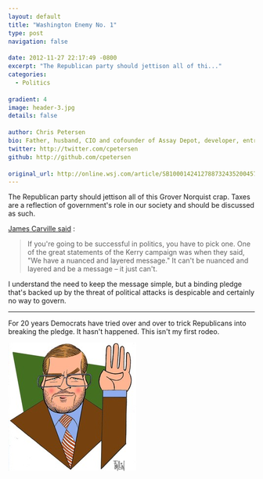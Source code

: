 ```yaml
---
layout: default
title: "Washington Enemy No. 1"
type: post
navigation: false

date: 2012-11-27 22:17:49 -0800
excerpt: "The Republican party should jettison all of thi..."
categories:
  - Politics

gradient: 4
image: header-3.jpg
details: false

author: Chris Petersen
bio: Father, husband, CIO and cofounder of Assay Depot, developer, entrepreneur and technologist.
twitter: http://twitter.com/cpetersen
github: http://github.com/cpetersen

original_url: http://online.wsj.com/article/SB10001424127887324352004578137112355225342.html?mod=WSJ_hp_mostpop_read
---
```



The Republican party should jettison all of this Grover Norquist crap. Taxes are a reflection of government's role in our society and should be discussed as such.

 [James Carville said](http://www.rollingstone.com/politics/news/how-president-obama-won-a-second-term-20121123) :  

 > If you're going to be successful in politics, you have to pick one. One of the great statements of the Kerry campaign was when they said, "We have a nuanced and layered message." It can't be nuanced and layered and be a message – it just can't.

 I understand the need to keep the message simple, but a binding pledge that's backed up by the threat of political attacks is despicable and certainly no way to govern.

***

For 20 years Democrats have tried over and over to trick Republicans into breaking the pledge. It hasn't happened. This isn't my first rodeo.

  ![image](/assets/import/cde10a4d2202b7a41812cf7a056196e6.jpg)  
